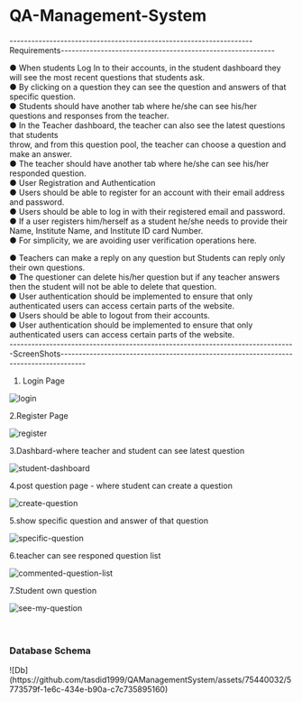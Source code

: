 # QA-Management-System <br>


-------------------------------------------------------------------Requirements-----------------------------------------------------------<br>

● When students Log In to their accounts, in the student dashboard they will see the most
recent questions that students ask.<br>
● By clicking on a question they can see the question and answers of that specific
question.<br>
● Students should have another tab where he/she can see his/her questions and
responses from the teacher.<br>
● In the Teacher dashboard, the teacher can also see the latest questions that students<br>
throw, and from this question pool, the teacher can choose a question and make an
answer.<br>
● The teacher should have another tab where he/she can see his/her responded question.<br>
● User Registration and Authentication<br>
● Users should be able to register for an account with their email address and password.<br>
● Users should be able to log in with their registered email and password.<br>
● If a user registers him/herself as a student he/she needs to provide their Name, Institute
Name, and Institute ID card Number.<br>
● For simplicity, we are avoiding user verification operations here.<br>

● Teachers can make a reply on any question but Students can reply only their own
questions.<br>
● The questioner can delete his/her question but if any teacher answers then the student
will not be able to delete that question.<br>
● User authentication should be implemented to ensure that only authenticated users can
access certain parts of the website.<br>
● Users should be able to logout from their accounts.<br>
● User authentication should be implemented to ensure that only authenticated users can
access certain parts of the website.<br>
-------------------------------------------------------------------------------ScreenShots-------------------------------------------------------------------------------------

1. Login Page <br>
   
![login](https://github.com/tasdid1999/QAManagementSystem/assets/75440032/ed542351-4971-400f-a0f4-b9dc7ecf2232) <br>

2.Register Page <br>

![register](https://github.com/tasdid1999/QAManagementSystem/assets/75440032/098f1b32-117e-447b-b6eb-419a1543dfae) <br>

3.Dashbard-where teacher and student can see latest question <br>

![student-dashboard](https://github.com/tasdid1999/QAManagementSystem/assets/75440032/e77977f2-e947-48c4-8fbc-205748721a18) <br>

4.post question page - where student can create a question <br>

![create-question](https://github.com/tasdid1999/QAManagementSystem/assets/75440032/9cc6d98d-db24-4045-b156-6fe476d4df76) <br>

5.show specific question and answer of that question <br>

![specific-question](https://github.com/tasdid1999/QAManagementSystem/assets/75440032/906c76e1-a70a-4cf7-a0ce-38a7f77e674f) <br>

6.teacher can see responed question list <br>

![commented-question-list](https://github.com/tasdid1999/QAManagementSystem/assets/75440032/182511e1-4809-4dca-8bbe-9346175f45f6) <br>

7.Student own question <br>

![see-my-question](https://github.com/tasdid1999/QAManagementSystem/assets/75440032/10e3224f-3007-4ffd-88c6-b94bb638903e) <br>
<br>
<br>
<h3>Database Schema</h1>
![Db](https://github.com/tasdid1999/QAManagementSystem/assets/75440032/5773579f-1e6c-434e-b90a-c7c735895160)
